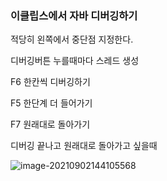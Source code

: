 ### 이클립스에서 자바 디버깅하기



적당히 왼쪽에서 중단점 지정한다.

 

디버깅버튼 누를때마다 스레드 생성



F6 한칸씩 디버깅하기

F5  한단계 더 들어가기

F7 원래대로 돌아가기



디버깅 끝나고 원래대로 돌아가고 싶을때

![image-20210902144105568](https://user-images.githubusercontent.com/77482972/131864502-b8bcbc3d-a737-4d6f-946c-4f99bce84758.png)